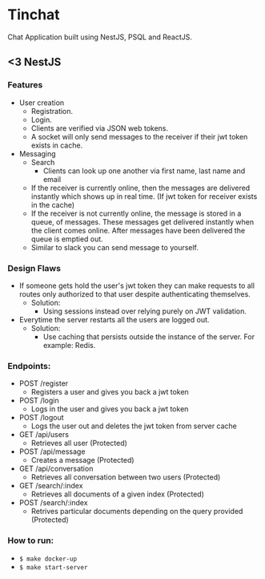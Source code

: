 # Tinchat
Chat Application built using NestJS, PSQL and ReactJS.

## <3 NestJS

### Features
  - User creation
    - Registration.
    - Login.
    - Clients are verified via JSON web tokens.
    - A socket will only send messages to the receiver if their jwt token exists in cache.
  - Messaging
    - Search
      - Clients can look up one another via first name, last name and email
    - If the receiver is currently online, then the messages are delivered instantly which shows up in real time. (If jwt token for receiver exists in the cache)
    - If the receiver is not currently online, the message is stored in a queue, of messages. These messages get delivered instantly when the client comes online. After messages have been delivered the queue is emptied out.
    - Similar to slack you can send message to yourself.

### Design Flaws
  - If someone gets hold the user's jwt token they can make requests to all routes only authorized to that user despite authenticating themselves.
    - Solution:
        - Using sessions instead over relying purely on JWT validation.
  - Everytime the server restarts all the users are logged out.
    - Solution:
        - Use caching that persists outside the instance of the server. For example: Redis.

### Endpoints:
  - POST /register
    - Registers a user and gives you back a jwt token
  - POST /login
    - Logs in the user and gives you back a jwt token
  - POST /logout
    - Logs the user out and deletes the jwt token from server cache
  - GET /api/users
    - Retrieves all user (Protected)
  - POST /api/message
    - Creates a message (Protected)
  - GET /api/conversation
    - Retrieves all conversation between two users (Protected)
  - GET /search/:index
    - Retrieves all documents of a given index (Protected)
  - POST /search/:index
    - Retrives particular documents depending on the query provided (Protected)

### How to run:
  - `$ make docker-up`
  - `$ make start-server`